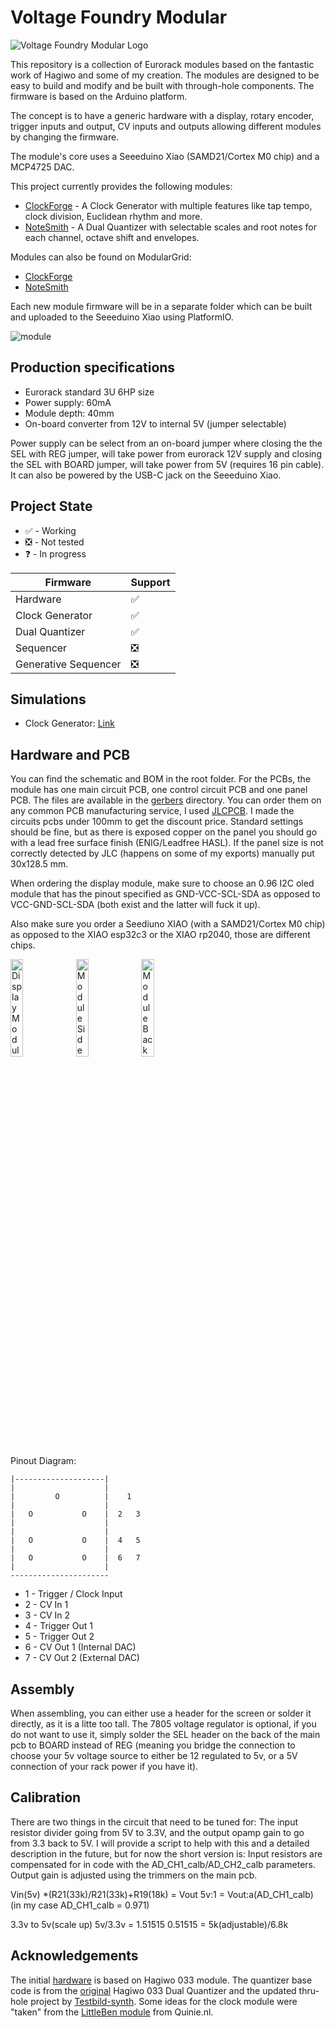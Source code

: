 # Voltage Foundry Modular

![Voltage Foundry Modular Logo](./VFM_Logo.png)

This repository is a collection of Eurorack modules based on the fantastic work of Hagiwo and some of my creation. The modules are designed to be easy to build and modify and be built with through-hole components. The firmware is based on the Arduino platform.

The concept is to have a generic hardware with a display, rotary encoder, trigger inputs and output, CV inputs and outputs allowing different modules by changing the firmware.

The module's core uses a Seeeduino Xiao (SAMD21/Cortex M0 chip) and a MCP4725 DAC.

This project currently provides the following modules:

- [ClockForge](./firmware-CLK/) - A Clock Generator with multiple features like tap tempo, clock division, Euclidean rhythm and more.
- [NoteSmith](./firmware-DQ/) - A Dual Quantizer with selectable scales and root notes for each channel, octave shift and envelopes.

Modules can also be found on ModularGrid:

- [ClockForge](https://modulargrid.net/e/other-unknown-clockforge-by-voltage-foundry-modular)
- [NoteSmith](https://modulargrid.net/e/other-unknown-notesmith-by-voltage-foundry-modular)

Each new module firmware will be in a separate folder which can be built and uploaded to the Seeeduino Xiao using PlatformIO.

![module](./images/Quantizer.jpg)

## Production specifications

- Eurorack standard 3U 6HP size
- Power supply: 60mA
- Module depth: 40mm
- On-board converter from 12V to internal 5V (jumper selectable)

Power supply can be select from an on-board jumper where closing the the SEL with REG jumper, will take power from eurorack 12V supply and closing the SEL with BOARD jumper, will take power from 5V (requires 16 pin cable). It can also be powered by the USB-C jack on the Seeeduino Xiao.

## Project State

- ✅ - Working
- ❎ - Not tested
- ❓ - In progress

| Firmware             | Support  |
| -------------------- | ---------|
| Hardware             |    ✅    |
| Clock Generator      |    ✅    |
| Dual Quantizer       |    ✅    |
| Sequencer            |    ❎    |
| Generative Sequencer |    ❎    |

## Simulations

- Clock Generator: [Link](https://wokwi.com/projects/403851982905059329)

## Hardware and PCB

You can find the schematic and BOM in the root folder.
For the PCBs, the module has one main circuit PCB, one control circuit PCB and one panel PCB. The files are available in the [gerbers](./gerbers/) directory.
You can order them on any common PCB manufacturing service, I used [JLCPCB](https://jlcpcb.com/). I made the circuits pcbs under 100mm to get the discount price.
Standard settings should be fine, but as there is exposed copper on the panel you should go with a lead free surface finish (ENIG/Leadfree HASL).
If the panel size is not correctly detected by JLC (happens on some of my exports) manually put 30x128.5 mm.

When ordering the display module, make sure to choose an 0.96 I2C oled module that has the pinout specified as GND-VCC-SCL-SDA as opposed to VCC-GND-SCL-SDA (both exist and the latter will fuck it up).

Also make sure you order a Seediuno XIAO (with a SAMD21/Cortex M0 chip) as opposed to the XIAO esp32c3 or the XIAO rp2040, those are different chips.

<img src="images/display.jpg" alt="Display Module" width="20%" height="20%">

<img src="images/side.jpg" alt="Module Side" width="20%" height="20%">

<img src="images/back.jpg" alt="Module Back" width="20%" height="20%">

Pinout Diagram:

```text
|--------------------|
|                    |
|         O          |    1
|                    |
|   O           O    |  2   3
|                    |
|                    |
|   O           O    |  4   5
|                    |
|   O           O    |  6   7
|                    |
----------------------
```

- 1 - Trigger / Clock Input
- 2 - CV In 1
- 3 - CV In 2
- 4 - Trigger Out 1
- 5 - Trigger Out 2
- 6 - CV Out 1 (Internal DAC)
- 7 - CV Out 2 (External DAC)

## Assembly

When assembling, you can either use a header for the screen or solder it directly, as it is a litte too tall.
The 7805 voltage regulator is optional, if you do not want to use it, simply solder the SEL header on the back of the main pcb to BOARD instead of REG (meaning you bridge the connection to choose your 5v voltage source to either be 12 regulated to 5v, or a 5V connection of your rack power if you have it).

## Calibration

There are two things  in the circuit that need to be tuned for: The input resistor divider going from 5V to 3.3V, and the output opamp gain to go from 3.3 back to 5V.
I will provide a script to help with this and a detailed description in the future, but for now the short version is: Input resistors are compensated for in code with the AD_CH1_calb/AD_CH2_calb parameters. Output gain is adjusted using the trimmers on the main pcb.

Vin(5v) *(R21(33k)/R21(33k)+R19(18k) = Vout
5v:1 = Vout:a(AD_CH1_calb) (in my case AD_CH1_calb = 0.971)

3.3v to 5v(scale up)
5v/3.3v = 1.51515
0.51515 = 5k(adjustable)/6.8k

## Acknowledgements

The initial [hardware](./Hardware/) is based on Hagiwo 033 module. The quantizer base code is from the [original](https://note.com/solder_state/n/nb8b9a2f212a2) Hagiwo 033 Dual Quantizer and the updated thru-hole project by [Testbild-synth](https://github.com/Testbild-synth/HAGIWO-029-033-Eurorack-quantizer). Some ideas for the clock module were "taken" from the [LittleBen module](https://github.com/Quinienl/LittleBen-Firmware) from Quinie.nl.
